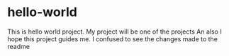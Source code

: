 # hello-world
This is hello world project. 
My project will be one of the projects
An also I hope this project guides me.
I confused to see the changes made to 
the readme 
